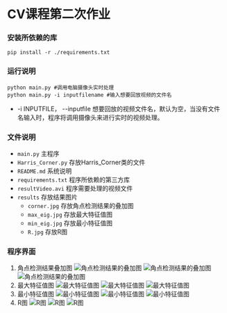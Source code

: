 # CV课程第二次作业

### 安装所依赖的库
```
pip install -r ./requirements.txt
```

### 运行说明
```
python main.py #调用电脑摄像头实时处理
python main.py -i inputfilename #输入想要回放视频的文件名
```
- -i  INPUTFILE， --inputfile 想要回放的视频文件名，默认为空，当没有文件名输入时，程序将调用摄像头来进行实时的视频处理。

### 文件说明

- ``main.py``  主程序
- ``Harris_Corner.py`` 存放Harris_Corner类的文件
- ``README.md`` 系统说明
- ``requirements.txt`` 程序所依赖的第三方库
- ``resultVideo.avi`` 程序需要处理的视频文件
- ``results`` 存放结果图片
    - ``corner.jpg`` 存放角点检测结果的叠加图
    - ``max_eig.jpg`` 存放最大特征值图
    - ``min_eig.jpg`` 存放最小特征值图
    - ``R.jpg`` 存放R图

### 程序界面
1. 角点检测结果叠加图
![角点检测结果的叠加图](./results/corner0.jpg)
![角点检测结果的叠加图](./results/corner1.jpg)
![角点检测结果的叠加图](./results/corner2.jpg)
2. 最大特征值图
![最大特征值图](results/max_eig0.jpg)
![最大特征值图](results/max_eig1.jpg)
![最大特征值图](results/max_eig2.jpg)
3. 最小特征值图
![最小特征值图](./results/min_eig0.jpg)
![最小特征值图](./results/min_eig1.jpg)
![最小特征值图](./results/min_eig2.jpg)
4. R图
![R图](./results/R0.jpg)
![R图](./results/R1.jpg)
![R图](./results/R2.jpg)